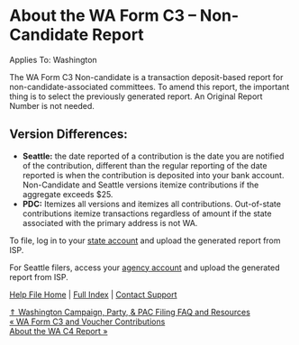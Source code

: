  About the WA Form C3 – Non-Candidate Report
==========

Applies To: Washington

The WA Form C3 Non-candidate is a transaction deposit-based report for non-candidate-associated committees. To amend this report, the important thing is to select the previously generated report. An Original Report Number is not needed.

Version Differences:
----------

* **Seattle:** the date reported of a contribution is the date you are notified of the contribution, different than the regular reporting of the date reported is when the contribution is deposited into your bank account. Non-Candidate and Seattle versions itemize contributions if the aggregate exceeds $25. 
* **PDC:** Itemizes all versions and itemizes all contributions. Out-of-state contributions itemize transactions regardless of amount if the state associated with the primary address is not WA. 

To file, log in to your [state account](https://apollo.pdc.wa.gov/) and upload the generated report from ISP. 

For Seattle filers, access your [agency account](https://web6.seattle.gov/ethics/seecFiler/login.aspx) and upload the generated report from ISP. 

[Help File Home](/help/) | [Full Index](/Help-File-Directory/) | [Contact Support](mailto:support@ISPolitical.com)

[⇑ Washington Campaign, Party, & PAC Filing FAQ and Resources](/Washington-Campaign-Party-PAC-Filing-FAQ-and-Resources)  
[« WA Form C3 and Voucher Contributions](/WA-Form-C3-and-Voucher-Contributions)  
[About the WA C4 Report »](/About-the-WA-C4-Report)